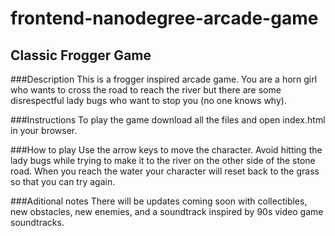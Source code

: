 frontend-nanodegree-arcade-game
===============================
## Classic Frogger Game

###Description
This is a frogger inspired arcade game. You are a horn girl who wants to cross the road to reach the river but
there are some disrespectful lady bugs who want to stop you (no one knows why).

###Instructions
To play the game download all the files and open index.html in your browser.

###How to play
Use the arrow keys to move the character.
Avoid hitting the lady bugs while trying to make it to the river on the other side of the stone road. When you reach the water your character will reset back to the grass so that you can try again.

###Aditional notes
There will be updates coming soon with collectibles, new obstacles, new enemies, and a soundtrack inspired by 90s video game soundtracks.
